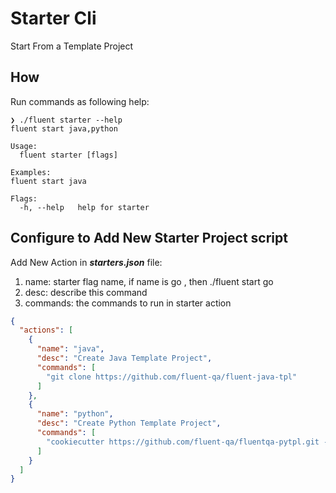 # Starter Cli

Start From a Template Project

## How

Run commands as following help:

```shell
❯ ./fluent starter --help
fluent start java,python

Usage:
  fluent starter [flags]

Examples:
fluent start java

Flags:
  -h, --help   help for starter

```

## Configure to Add New Starter Project script

Add New Action in ***starters.json*** file:
   1. name: starter flag name, if name is go , then ./fluent start go
   2. desc: describe this command 
   3. commands: the commands to run in starter action


```json
{
  "actions": [
    {
      "name": "java",
      "desc": "Create Java Template Project",
      "commands": [
        "git clone https://github.com/fluent-qa/fluent-java-tpl"
      ]
    },
    {
      "name": "python",
      "desc": "Create Python Template Project",
      "commands": [
        "cookiecutter https://github.com/fluent-qa/fluentqa-pytpl.git --no-input"
      ]
    }
  ]
}
```